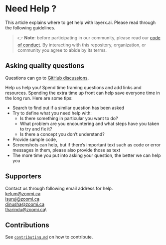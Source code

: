 # Need Help ?

This article explains where to get help with layerx.ai.
Please read through the following guidelines.

> 👉 **Note**: before participating in our community, please read our
> [code of conduct][coc].
> By interacting with this repository, organization, or community you agree to
> abide by its terms.

## Asking quality questions

Questions can go to [GitHub discussions][chat].

Help us help you!
Spend time framing questions and add links and resources.
Spending the extra time up front can help save everyone time in the long run.
Here are some tips:

*   Search to find out if a similar question has been asked
*   Try to define what you need help with:
    *   Is there something in particular you want to do?
    *   What problem are you encountering and what steps have you taken to try
        and fix it?
    *   Is there a concept you don’t understand?
*   Provide sample code, 
*   Screenshots can help, but if there’s important text such as code or error
    messages in them, please also provide those as text
*   The more time you put into asking your question, the better we can help you

## Supporters

Contact us through following email address for help.\
kelum@zoomi.ca\
isuruj@zoomi.ca\
dinusha@zoomi.ca\
tharindu@zoomi.ca\


## Contributions

See [`contributing.md`][contributing] on how to contribute.

<!-- Definitions -->

[coc]: https://github.com/LayerX-AI/layerx-community/blob/main/CODE_OF_CONDUCT.md

[layerx.ai]: https://layerx.ai/

[chat]: https://github.com/LayerX-AI/layerx-community/discussions

[contributing]: CONTRIBUTING.md

